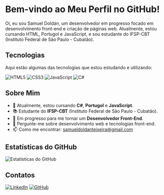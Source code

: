 # Bem-vindo ao Meu Perfil no GitHub!

Oi, eu sou Samuel Doldán, um desenvolvedor em progresso focado em desenvolvimento front-end e criação de páginas web. Atualmente, estou cursando HTML, Portugol e JavaScript, e sou estudante do IFSP-CBT (Instituto Federal de São Paulo - Cubatão).

## Tecnologias

Aqui estão algumas das tecnologias que estou estudando e utilizando:

![HTML5](https://img.shields.io/badge/-HTML5-E34F26?style=flat-square&logo=html5&logoColor=white)
![CSS3](https://img.shields.io/badge/-CSS3-1572B6?style=flat-square&logo=css3&logoColor=white)
![JavaScript](https://img.shields.io/badge/-JavaScript-F7DF1E?style=flat-square&logo=javascript&logoColor=black)
![C#](https://img.shields.io/badge/-C%23-239120?style=flat-square&logo=c-sharp&logoColor=white)

## Sobre Mim

- 🌱 Atualmente, estou cursando **C#**, **Portugol** e **JavaScript**.
- 📚 Estudante do **IFSP-CBT** (Instituto Federal de São Paulo - Cubatão).
- 🚀 Em progresso para me tornar um **Desenvolvedor Front-End**.
- 💬 Pergunte-me sobre desenvolvimento web e tecnologias front-end.
- 📫 Como me encontrar: [samueldoldanteixeira@gmail.com](mailto:samueldoldanteixeira@gmail.com)

## Estatísticas do GitHub

![Estatísticas do GitHub](https://github-readme-stats.vercel.app/api?username=SamuelDoldan&show_icons=true&theme=dark)

## Contatos

[![LinkedIn](https://img.shields.io/badge/-LinkedIn-0077B5?style=flat-square&logo=linkedin&logoColor=white)](https://www.linkedin.com/in/samuel-dold%C3%A1n-197714338)
[![GitHub](https://img.shields.io/badge/-GitHub-181717?style=flat-square&logo=github&logoColor=white)](https://github.com/SamuelDoldan)

